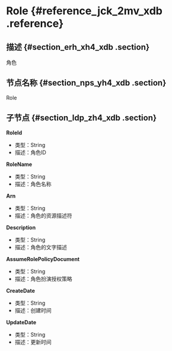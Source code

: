 # Role {#reference_jck_2mv_xdb .reference}

## 描述 {#section_erh_xh4_xdb .section}

角色

## 节点名称 {#section_nps_yh4_xdb .section}

Role

## 子节点 {#section_ldp_zh4_xdb .section}

**RoleId**

-   类型：String
-   描述：角色ID

**RoleName**

-   类型：String
-   描述：角色名称

**Arn**

-   类型：String
-   描述：角色的资源描述符

**Description**

-   类型：String
-   描述：角色的文字描述

**AssumeRolePolicyDocument**

-   类型：String
-   描述：角色扮演授权策略

**CreateDate**

-   类型：String
-   描述：创建时间

**UpdateDate**

-   类型：String
-   描述：更新时间

